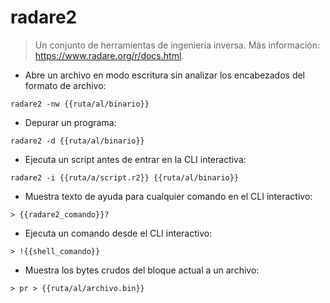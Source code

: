 # radare2

> Un conjunto de herramientas de ingeniería inversa.
> Más información: <https://www.radare.org/r/docs.html>.

- Abre un archivo en modo escritura sin analizar los encabezados del formato de archivo:

`radare2 -nw {{ruta/al/binario}}`

- Depurar un programa:

`radare2 -d {{ruta/al/binario}}`

- Ejecuta un script antes de entrar en la CLI interactiva:

`radare2 -i {{ruta/a/script.r2}} {{ruta/al/binario}}`

- Muestra texto de ayuda para cualquier comando en el CLI interactivo:

`> {{radare2_comando}}?`

- Ejecuta un comando desde el CLI interactivo:

`> !{{shell_comando}}`

- Muestra los bytes crudos del bloque actual a un archivo:

`> pr > {{ruta/al/archivo.bin}}`
